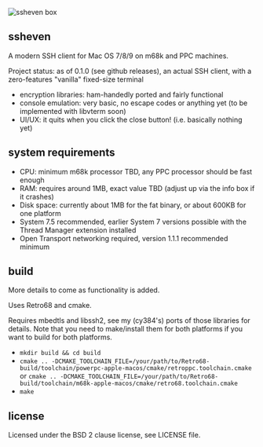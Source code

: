 ![ssheven box](http://www.cy384.com/media/img/ssheven_box_front_small.png)

ssheven
-------
A modern SSH client for Mac OS 7/8/9 on m68k and PPC machines.

Project status: as of 0.1.0 (see github releases), an actual SSH client, with a zero-features "vanilla" fixed-size terminal

* encryption libraries: ham-handedly ported and fairly functional
* console emulation: very basic, no escape codes or anything yet (to be implemented with libvterm soon)
* UI/UX: it quits when you click the close button! (i.e. basically nothing yet)

system requirements
-------------------
* CPU: minimum m68k processor TBD, any PPC processor should be fast enough
* RAM: requires around 1MB, exact value TBD (adjust up via the info box if it crashes)
* Disk space: currently about 1MB for the fat binary, or about 600KB for one platform
* System 7.5 recommended, earlier System 7 versions possible with the Thread Manager extension installed
* Open Transport networking required, version 1.1.1 recommended minimum

build
-----
More details to come as functionality is added.

Uses Retro68 and cmake.

Requires mbedtls and libssh2, see my (cy384's) ports of those libraries for details.  Note that you need to make/install them for both platforms if you want to build for both platforms.

* `mkdir build && cd build`
* `cmake .. -DCMAKE_TOOLCHAIN_FILE=/your/path/to/Retro68-build/toolchain/powerpc-apple-macos/cmake/retroppc.toolchain.cmake` or `cmake .. -DCMAKE_TOOLCHAIN_FILE=/your/path/to/Retro68-build/toolchain/m68k-apple-macos/cmake/retro68.toolchain.cmake`
* `make`

license
-------
Licensed under the BSD 2 clause license, see LICENSE file.

